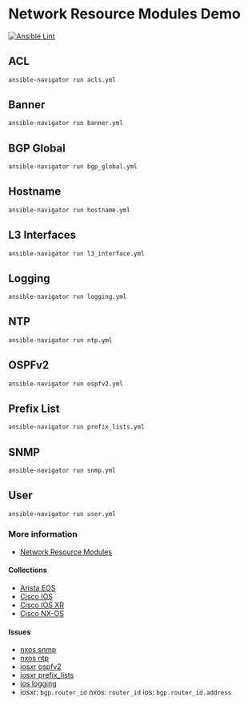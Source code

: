 # Network Resource Modules Demo
[![Ansible Lint](https://github.com/nleiva/ansible-net-modules/actions/workflows/ansible-lint.yml/badge.svg)](https://github.com/nleiva/ansible-net-modules/actions/workflows/ansible-lint.yml)

## ACL

```bash
ansible-navigator run acls.yml
```

## Banner

```bash
ansible-navigator run banner.yml
```

## BGP Global

```bash
ansible-navigator run bgp_global.yml
```

## Hostname

```bash
ansible-navigator run hostname.yml
```

## L3 Interfaces

```bash
ansible-navigator run l3_interface.yml
```

## Logging

```bash
ansible-navigator run logging.yml
```

## NTP

```bash
ansible-navigator run ntp.yml
```

## OSPFv2

```bash
ansible-navigator run ospfv2.yml
```

## Prefix List

```bash
ansible-navigator run prefix_lists.yml
```

## SNMP

```bash
ansible-navigator run snmp.yml
```

## User

```bash
ansible-navigator run user.yml
```

### More information

- [Network Resource Modules](https://github.com/nleiva/ansible-links#network-resource-modules)

#### Collections

- [Arista EOS](https://github.com/ansible-collections/arista.eos)
- [Cisco IOS](https://github.com/ansible-collections/cisco.ios)
- [Cisco IOS XR](https://github.com/ansible-collections/cisco.iosxr)
- [Cisco NX-OS](https://github.com/ansible-collections/cisco.nxos)

#### Issues

- [nxos snmp](https://github.com/ansible-collections/cisco.nxos/issues/433)
- [nxos ntp](https://github.com/ansible-collections/cisco.nxos/issues/450)
- [iosxr ospfv2](https://github.com/ansible-collections/cisco.iosxr/issues/227)
- [iosxr prefix_lists](https://github.com/ansible-collections/cisco.iosxr/issues/229)
- [ios logging](https://github.com/ansible-collections/cisco.ios/issues/545)
- iosxr: `bgp.router_id` nxos: `router_id` ios: `bgp.router_id.address`